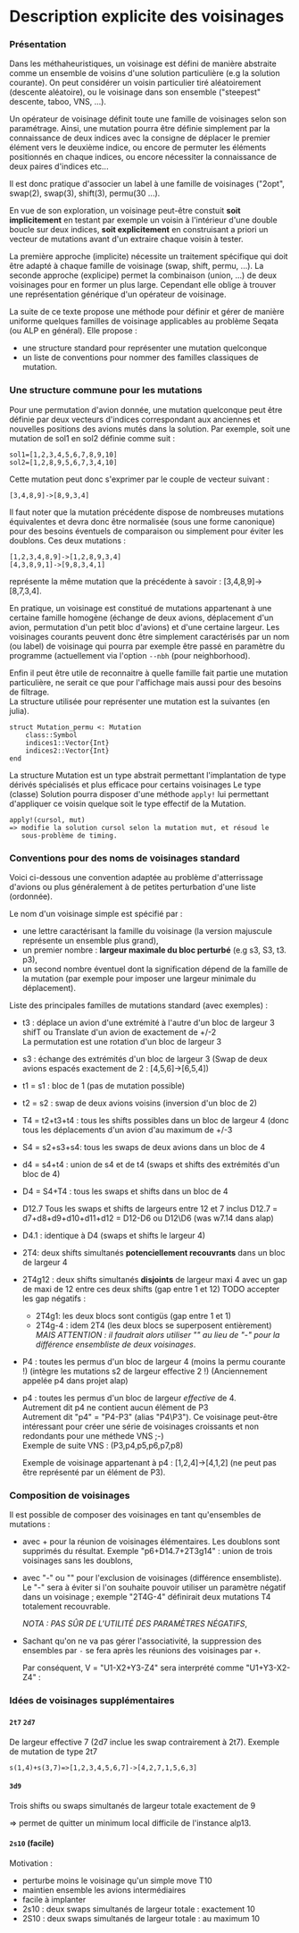 # Description explicite des voisinages

### Présentation

Dans les méthaheuristiques, un voisinage est défini de manière abstraite comme 
un ensemble de voisins d'une solution particulière (e.g la solution courante).
On peut considérer un voisin particulier tiré aléatoirement (descente aléatoire), 
ou le voisinage dans son ensemble ("steepest" descente, taboo, VNS, ...).

Un opérateur de voisinage définit toute une famille de voisinages selon 
son paramétrage. Ainsi, une mutation pourra être définie simplement par la
connaissance de deux indices avec la consigne de déplacer le premier élément
vers le deuxième indice, ou encore de permuter les éléments positionnés en
chaque indices, ou encore nécessiter la connaissance de deux paires
d'indices etc...

Il est donc pratique d'associer un label à une famille de voisinages 
("2opt", swap(2), swap(3), shift(3), permu(30 ...).

En vue de son exploration, un voisinage peut-être constuit **soit implicitement**
en testant par exemple un voisin à l'intérieur d'une double boucle sur deux indices,
**soit explicitement** en construisant a priori un vecteur de mutations avant d'un 
extraire chaque voisin à tester.

La première approche (implicite) nécessite un traitement spécifique qui doit
être adapté à chaque famille de voisinage (swap, shift, permu, ...).
La seconde approche (explicipe) permet la combinaison (union, ...) de deux voisinages pour en former un plus large. Cependant elle oblige à trouver une représentation générique d'un opérateur de voisinage.


La suite de ce texte propose une méthode pour définir et gérer de manière
uniforme quelques familles de voisinage applicables au problème Seqata 
(ou ALP en général). Elle propose :
- une structure standard pour représenter une mutation quelconque
- un liste de conventions pour nommer des familles classiques de mutation.


### Une structure commune pour les mutations

Pour une permutation d'avion donnée, une mutation quelconque peut être définie
par deux vecteurs d'indices correspondant
aux anciennes et nouvelles positions des avions mutés dans la solution.
Par exemple, soit une mutation de sol1 en sol2 définie comme suit :

    sol1=[1,2,3,4,5,6,7,8,9,10]
    sol2=[1,2,8,9,5,6,7,3,4,10]

Cette mutation peut donc s'exprimer par le couple de vecteur suivant :

    [3,4,8,9]->[8,9,3,4]

Il faut noter que la mutation précédente dispose de nombreuses mutations 
équivalentes et devra donc être normalisée (sous une forme canonique) pour
des besoins éventuels de comparaison ou simplement pour éviter les doublons.
Ces deux mutations :

    [1,2,3,4,8,9]->[1,2,8,9,3,4]
    [4,3,8,9,1]->[9,8,3,4,1]

représente la même mutation que la précédente à savoir : [3,4,8,9]->[8,7,3,4].

En pratique, un voisinage est constitué de mutations appartenant à une certaine 
famille homogène (échange de deux avions, déplacement d'un avion, permutation 
d'un petit bloc d'avions) et d'une certaine largeur. Les voisinages courants 
peuvent donc être simplement caractérisés par un nom (ou label) de voisinage 
qui pourra par exemple être passé en paramètre du programme
(actuellement via l'option `--nbh` (pour neighborhood).

Enfin il peut être utile de reconnaitre à quelle famille fait partie une mutation 
particulière, ne serait ce que pour l'affichage mais aussi pour des besoins de
filtrage.  
La structure utilisée pour représenter une mutation est la suivantes (en julia).

    struct Mutation_permu <: Mutation
        class::Symbol
        indices1::Vector{Int}
        indices2::Vector{Int}
    end

La structure Mutation est un type abstrait permettant l'implantation de type dérivés
spécialisés et plus efficace pour certains voisinages
Le type (classe) Solution pourra disposer d'une méthode `apply!` lui permettant 
d'appliquer ce voisin quelque soit le type effectif de la Mutation.

    apply!(cursol, mut)
    => modifie la solution cursol selon la mutation mut, et résoud le 
       sous-problème de timing.

### Conventions pour des noms de voisinages standard

Voici ci-dessous une convention adaptée au problème d'atterrissage d'avions 
ou plus généralement à de petites perturbation d'une liste (ordonnée).

Le nom d'un voisinage simple est spécifié par :
- une lettre caractérisant la famille du voisinage (la version majuscule représente
  un ensemble plus grand),
- un premier nombre : **largeur maximale du bloc perturbé** 
  (e.g s3, S3, t3. p3),
- un second nombre éventuel dont la signification dépend de la famille de
  la mutation (par exemple  pour imposer une largeur minimale du déplacement).

Liste des principales familles de mutations standard (avec exemples) :

- t3 : déplace un avion d'une extrémité à l'autre d'un bloc de largeur 3  
  shifT ou Translate d'un avion de exactement de +/-2  
  La permutation est une rotation d'un bloc de largeur 3
- s3 : échange des extrémités d'un bloc de largeur 3 
  (Swap de deux avions espacés exactement de 2 : [4,5,6]->[6,5,4])
- t1 = s1 : bloc de 1 (pas de mutation possible)
- t2 = s2 : swap de deux avions voisins (inversion d'un bloc de 2)
- T4 = t2+t3+t4 : tous les shifts possibles dans un bloc de largeur 4 
  (donc tous les déplacements d'un avion d'au maximum de +/-3
- S4 = s2+s3+s4: tous les swaps de deux avions dans un bloc de 4
- d4 = s4+t4 : union de s4 et de t4
  (swaps et shifts des extrémités d'un bloc de 4)
- D4 = S4+T4 : tous les swaps et shifts dans un bloc de 4
- D12.7 Tous les swaps et shifts de largeurs entre 12 et 7 inclus
  D12.7 = d7+d8+d9+d10+d11+d12 = D12-D6 ou D12\D6 (was w7.14 dans alap)
- D4.1 : identique à D4 (swaps et shifts le largeur 4)
- 2T4: deux shifts simultanés **potenciellement recouvrants** dans 
  un bloc de largeur 4
- 2T4g12 : deux shifts simultanés **disjoints** de largeur maxi 4 
  avec un gap de maxi de 12 entre ces deux shifts (gap entre 1 et 12)
  TODO accepter les gap négatifs : 
  - 2T4g1: les deux blocs sont contigüs (gap entre 1 et 1)
  - 2T4g-4 : idem 2T4 (les deux blocs se superposent entièrement)
    *MAIS ATTENTION : il faudrait alors utiliser "\" au lieu de "-" 
    pour la différence ensembliste de deux voisinages*.

- P4 : toutes les permus d'un bloc de largeur 4 (moins la permu courante !)
  (intègre les mutations s2 de largeur effective 2 !)
  (Anciennement appelée p4 dans projet alap)

- p4 : toutes les permus d'un bloc de largeur *effective* de 4.  
  Autrement dit p4 ne contient aucun élément de P3  
  Autrement dit "p4" = "P4-P3" (alias "P4\P3").
  Ce voisinage peut-être intéressant pour créer une série de voisinages
  croissants et non redondants pour une méthede VNS ;-)  
  Exemple de suite VNS :  (P3,p4,p5,p6,p7,p8)

  Exemple de voisinage appartenant à p4 : [1,2,4]->[4,1,2] 
  (ne peut pas être représenté par un élément de P3).

### Composition de voisinages

Il est possible de composer des voisinages en tant qu'ensembles de mutations :

- avec + pour la réunion de voisinages élémentaires.
  Les doublons sont supprimés du résultat.
  Exemple "p6+D14.7+2T3g14" : union de trois voisinages sans les doublons,

- avec "-" ou "\" pour l'exclusion de voisinages (différence ensembliste).
  Le "-" sera à éviter si l'on souhaite pouvoir utiliser un paramètre 
  négatif dans un voisinage ; exemple "2T4G-4" définirait deux mutations
  T4 totalement recouvrable.

  *NOTA : PAS SÛR DE L'UTILITÉ DES PARAMÈTRES NÉGATIFS*,

- Sachant qu'on ne va pas gérer l'associativité, la suppression des
  ensembles par `-` se fera après les réunions des voisinages par `+`.  

  Par conséquent, V = "U1-X2+Y3-Z4" sera interprété comme "U1+Y3-X2-Z4" :  

### Idées de voisinages supplémentaires

#### `2t7` `2d7` 

De largeur effective 7 (2d7 inclue les swap contrairement à 2t7).
Exemple de mutation de type 2t7

  `s(1,4)+s(3,7)=>[1,2,3,4,5,6,7]->[4,2,7,1,5,6,3]`

#### `3d9` 

Trois shifts ou swaps simultanés de largeur totale exactement de 9

  => permet de quitter un minimum local difficile de l'instance alp13.

#### `2s10` (facile)

Motivation :
- perturbe moins le voisinage qu'un simple move T10
- maintien ensemble les avions intermédiaires
- facile à implanter
- 2s10 : deux swaps simultanés de largeur totale : exactement 10
- 2S10 : deux swaps simultanés de largeur totale : au maximum 10
